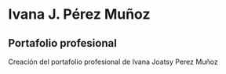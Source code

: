 # Ivana J. Pérez Muñoz
## Portafolio profesional

Creación del portafolio profesional de Ivana Joatsy Perez Muñoz
